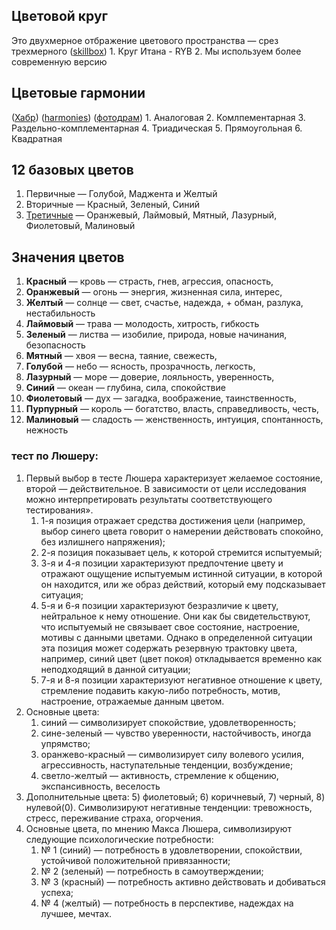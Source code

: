 ## Цветовой круг 
Это двухмерное отбражение цветового пространства — срез трехмерного ([skillbox](https://skillbox.ru/media/design/chto_takoe_tsvetovoy_krug_ittena/))
    1.  Круг Итана - RYB
    2.  Мы используем более современную версию
## Цветовые гармонии 
([Хабр](https://habr.com/ru/company/ruvds/blog/553582/)) ([harmonies](https://www.sensationalcolor.com/creating-color-harmony/)) ([фотодрам](https://photodrum.com/teoriya-tsvetovoj-garmonii/))
    1.  Аналоговая
    2.  Комлпементарная
    3.  Раздельно-комплементарная
    4.  Триадическая
    5.  Прямоугольная
    6.  Квадратная
	
##  12 базовых цветов
1.  Первичные — Голубой, Маджента и Желтый
2.  Вторичные — Красный, Зеленый, Синий
3.  [Третичные](https://en.wikipedia.org/wiki/Tertiary_color) — Оранжевый, Лаймовый, Мятный, Лазурный, Фиолетовый, Малиновый

## Значения цветов
1.  **Красный** — кровь — страсть, гнев, агрессия, опасность,
2.  **Оранжевый** — огонь — энергия, жизненная сила, интерес,
3.  **Желтый** — солнце — свет, счастье, надежда, + обман, разлука, нестабильность
4.  **Лаймовый** — трава — молодость, хитрость, гибкость
5.  **Зеленый** — листва — изобилие, природа, новые начинания, безопасность
6.  **Мятный** — хвоя — весна, таяние, свежесть,
7.  **Голубой** — небо — ясность, прозрачность, легкость,
8.  **Лазурный** — море — доверие, лояльность, уверенность,
9.  **Синий** — океан — глубина, сила, спокойствие
10.  **Фиолетовый** — дух — загадка, воображение, таинственность,
11.  **Пурпурный** — король — богатство, власть, справедливость, честь,
12.  **Малиновый** — сладость — женственность, интуиция, спонтанность, нежность


###  тест по Люшеру:
1.  Первый выбор в тесте Люшера характеризует желаемое состояние, второй — действительное. В зависимости от цели исследования можно интерпретировать результаты соответствующего тестирования».
	1.  1-я позиция отражает средства достижения цели (например, выбор синего цвета говорит о намерении действовать спокойно, без излишнего напряжения);
	2.  2-я позиция показывает цель, к которой стремится испытуемый;
	3.  3-я и 4-я позиции характеризуют предпочтение цвету и отражают ощущение испытуемым истинной ситуации, в которой он находится, или же образ действий, который ему подсказывает ситуация;
	4.  5-я и 6-я позиции характеризуют безразличие к цвету, нейтральное к нему отношение. Они как бы свидетельствуют, что испытуемый не связывает свое состояние, настроение, мотивы с данными цветами. Однако в определенной ситуации эта позиция может содержать резервную трактовку цвета, например, синий цвет (цвет покоя) откладывается временно как неподходящий в данной ситуации;
	5.  7-я и 8-я позиции характеризуют негативное отношение к цвету, стремление подавить какую-либо потребность, мотив, настроение, отражаемые данным цветом.
2.  Основные цвета:
	1.  синий — символизирует спокойствие, удовлетворенность;
	2.  сине-зеленый — чувство уверенности, настойчивость, иногда упрямство;
	3.  оранжево-красный — символизирует силу волевого усилия, агрессивность, наступательные тенденции, возбуждение;
	4.  светло-желтый — активность, стремление к общению, экспансивность, веселость
3.  Дополнительные цвета: 5) фиолетовый; 6) коричневый, 7) черный, 8) нулевой(0). Символизируют негативные тенденции: тревожность, стресс, переживание страха, огорчения.
4.  Основные цвета, по мнению Макса Люшера, символизируют следующие психологические потребности:
	1.  № 1 (синий) — потребность в удовлетворении, спокойствии, устойчивой положительной привязанности;
	2.  № 2 (зеленый) — потребность в самоутверждении;
	3.  № 3 (красный) — потребность активно действовать и добиваться успеха;
	4.  № 4 (желтый) — потребность в перспективе, надеждах на лучшее, мечтах.